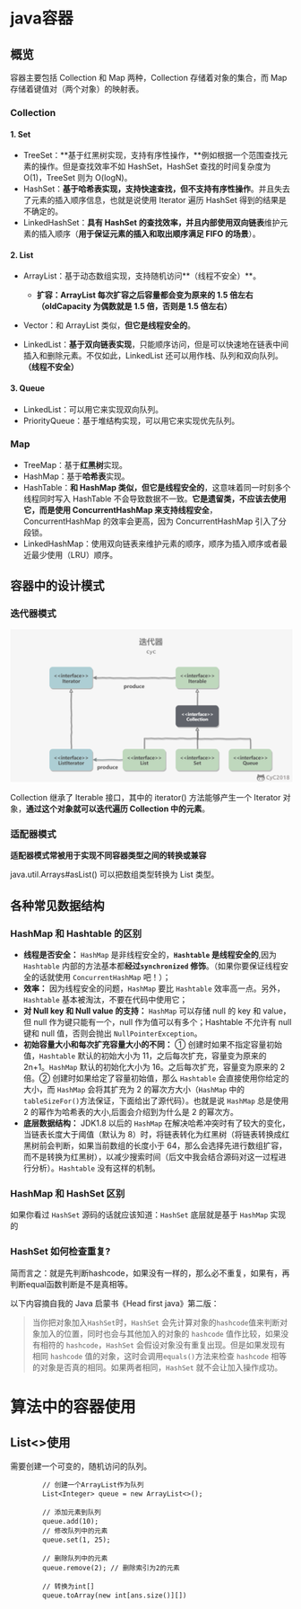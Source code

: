 # java容器


## 概览

容器主要包括 Collection 和 Map 两种，Collection 存储着对象的集合，而 Map 存储着键值对（两个对象）的映射表。



### Collection

#### 1. Set

- TreeSet：**基于红黑树实现，支持有序性操作，**例如根据一个范围查找元素的操作。但是查找效率不如 HashSet，HashSet 查找的时间复杂度为 O(1)，TreeSet 则为 O(logN)。
- HashSet：**基于哈希表实现，支持快速查找，但不支持有序性操作**。并且失去了元素的插入顺序信息，也就是说使用 Iterator 遍历 HashSet 得到的结果是不确定的。
- LinkedHashSet：**具有 HashSet 的查找效率，并且内部使用双向链表**维护元素的插入顺序（**用于保证元素的插入和取出顺序满足 FIFO 的场景**）。

#### 2. List

- ArrayList：基于动态数组实现，支持随机访问**（线程不安全）**。
  - **扩容：ArrayList 每次扩容之后容量都会变为原来的 1.5 倍左右（oldCapacity 为偶数就是 1.5 倍，否则是 1.5 倍左右）**

- Vector：和 ArrayList 类似，**但它是线程安全的**。
- LinkedList：**基于双向链表实现**，只能顺序访问，但是可以快速地在链表中间插入和删除元素。不仅如此，LinkedList 还可以用作栈、队列和双向队列。**（线程不安全）**

#### 3. Queue

- LinkedList：可以用它来实现双向队列。
- PriorityQueue：基于堆结构实现，可以用它来实现优先队列。

### Map

- TreeMap：基于**红黑树**实现。
- HashMap：基于**哈希表**实现。
- HashTable：**和 HashMap 类似，但它是线程安全的**，这意味着同一时刻多个线程同时写入 HashTable 不会导致数据不一致。**它是遗留类，不应该去使用它，而是使用 ConcurrentHashMap 来支持线程安全**，ConcurrentHashMap 的效率会更高，因为 ConcurrentHashMap 引入了分段锁。
- LinkedHashMap：使用双向链表来维护元素的顺序，顺序为插入顺序或者最近最少使用（LRU）顺序。

## 容器中的设计模式

### 迭代器模式

![img](https://raw.githubusercontent.com/kengerlwl/kengerlwl.github.io/master/image/6bb5bcfd83ad6f211856a971bad5f5fc/e52efe39290bdfbf8a743cd4aecc4f7e.png)



Collection 继承了 Iterable 接口，其中的 iterator() 方法能够产生一个 Iterator 对象，**通过这个对象就可以迭代遍历 Collection 中的元素**。

### 适配器模式

**适配器模式常被用于实现不同容器类型之间的转换或兼容**

java.util.Arrays#asList() 可以把数组类型转换为 List 类型。





## 各种常见数据结构





### HashMap 和 Hashtable 的区别

- **线程是否安全：** `HashMap` 是非线程安全的，**`Hashtable` 是线程安全的**,因为 `Hashtable` 内部的方法基本都**经过`synchronized` 修饰**。（如果你要保证线程安全的话就使用 `ConcurrentHashMap` 吧！）；
- **效率：** 因为线程安全的问题，`HashMap` 要比 `Hashtable` 效率高一点。另外，`Hashtable` 基本被淘汰，不要在代码中使用它；
- **对 Null key 和 Null value 的支持：** `HashMap` 可以存储 null 的 key 和 value，但 null 作为键只能有一个，null 作为值可以有多个；Hashtable 不允许有 null 键和 null 值，否则会抛出 `NullPointerException`。
- **初始容量大小和每次扩充容量大小的不同：** ① 创建时如果不指定容量初始值，`Hashtable` 默认的初始大小为 11，之后每次扩充，容量变为原来的 2n+1。`HashMap` 默认的初始化大小为 16。之后每次扩充，容量变为原来的 2 倍。② 创建时如果给定了容量初始值，那么 `Hashtable` 会直接使用你给定的大小，而 `HashMap` 会将其扩充为 2 的幂次方大小（`HashMap` 中的`tableSizeFor()`方法保证，下面给出了源代码）。也就是说 `HashMap` 总是使用 2 的幂作为哈希表的大小,后面会介绍到为什么是 2 的幂次方。
- **底层数据结构：** JDK1.8 以后的 `HashMap` 在解决哈希冲突时有了较大的变化，当链表长度大于阈值（默认为 8）时，将链表转化为红黑树（将链表转换成红黑树前会判断，如果当前数组的长度小于 64，那么会选择先进行数组扩容，而不是转换为红黑树），以减少搜索时间（后文中我会结合源码对这一过程进行分析）。`Hashtable` 没有这样的机制。



### HashMap 和 HashSet 区别

如果你看过 `HashSet` 源码的话就应该知道：`HashSet` 底层就是基于 `HashMap` 实现的



### HashSet 如何检查重复?

简而言之：就是先判断hashcode，如果没有一样的，那么必不重复，如果有，再判断equal函数判断是不是真相等。

以下内容摘自我的 Java 启蒙书《Head first java》第二版：

> 当你把对象加入`HashSet`时，`HashSet` 会先计算对象的`hashcode`值来判断对象加入的位置，同时也会与其他加入的对象的 `hashcode` 值作比较，如果没有相符的 `hashcode`，`HashSet` 会假设对象没有重复出现。但是如果发现有相同 `hashcode` 值的对象，这时会调用`equals()`方法来检查 `hashcode` 相等的对象是否真的相同。如果两者相同，`HashSet` 就不会让加入操作成功。







# 算法中的容器使用





## List<>使用

需要创建一个可变的，随机访问的队列。

```
        // 创建一个ArrayList作为队列
        List<Integer> queue = new ArrayList<>();
        
        // 添加元素到队列
        queue.add(10);
        // 修改队列中的元素
        queue.set(1, 25);
        
        // 删除队列中的元素
        queue.remove(2); // 删除索引为2的元素
        
        // 转换为int[]
        queue.toArray(new int[ans.size()][])
```








